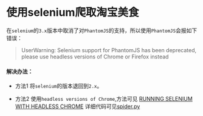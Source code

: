 # 使用selenium爬取淘宝美食

在`selenium`的`3.x`版本中取消了对`PhantomJS`的支持，所以使用`PhantomJS`会报如下错误：
> UserWarning: Selenium support for PhantomJS has been deprecated, please use headless versions of Chrome or Firefox instead



#### 解决办法：

- 方法1
  将`selenium`的版本退回到`2.x`。

- 方法2
  使用`headless versions of Chrome`,方法可见 [RUNNING SELENIUM WITH HEADLESS CHROME](https://intoli.com/blog/running-selenium-with-headless-chrome/)
  详细代码可见[spider.py](spider.py)
